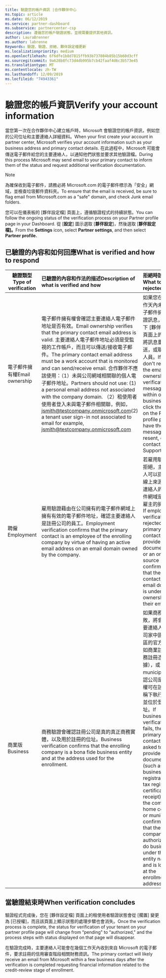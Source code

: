 ```yaml
---
title: 驗證您的帳戶資訊 |合作夥伴中心
ms.topic: article
ms.date: 06/12/2019
ms.service: partner-dashboard
ms.subservice: partnercenter-csp
description: 遵循您的帳戶驗證狀態，並視需要提供其他資訊。
author: LauraBrenner
ms.author: labrenne
Keywords: 驗證、驗證、拒絕、夥伴設定檔更新
ms.localizationpriority: medium
ms.openlocfilehash: 6f6dfe1b8d7815ffb93b737804b85b15b60d3cff
ms.sourcegitcommit: 9a628b8fc73d4db995b7cb42faaf4d6c3b573e45
ms.translationtype: MT
ms.contentlocale: zh-TW
ms.lasthandoff: 12/09/2019
ms.locfileid: "74943361"
---
```

# <a name="verify-your-account-information"></a><span data-ttu-id="4834a-104">驗證您的帳戶資訊</span><span class="sxs-lookup"><span data-stu-id="4834a-104">Verify your account information</span></span>

<span data-ttu-id="4834a-105">當您第一次在合作夥伴中心建立帳戶時，Microsoft 會驗證您的帳戶資訊，例如您的公司位址和主要連絡人詳細資料。</span><span class="sxs-lookup"><span data-stu-id="4834a-105">When your first create your account in partner center, Microsoft verifies your account information such as your business address and primary contact details.</span></span> <span data-ttu-id="4834a-106">在此過程中，Microsoft 可能會傳送電子郵件給您的主要連絡人，以通知他們狀態並要求其他驗證檔。</span><span class="sxs-lookup"><span data-stu-id="4834a-106">During this process Microsoft may send email to your primary contact to inform them of the status and request additional verification documentation.</span></span> 

>[!Note]
><span data-ttu-id="4834a-107">為確保收到電子郵件，請務必將 Microsoft.com 的電子郵件標示為「安全」網域，並檢查垃圾郵件資料夾。</span><span class="sxs-lookup"><span data-stu-id="4834a-107">To ensure that the email is received, be sure to flag email from Microsoft.com as a "safe" domain, and check Junk email folders.</span></span>

<span data-ttu-id="4834a-108">您可以在儀表板的 [夥伴設定檔] 頁面上，遵循驗證程式的持續狀態。</span><span class="sxs-lookup"><span data-stu-id="4834a-108">You can follow the ongoing status of the verification process on your Partner profile page in your Dashboard.</span></span> <span data-ttu-id="4834a-109">從 [**設定**] 圖示選取 [**夥伴設定**]，然後選取 [**夥伴設定檔]。**</span><span class="sxs-lookup"><span data-stu-id="4834a-109">From the **Settings** icon, select **Partner settings**, and then select **Partner profile.**</span></span>

## <a name="what-is-verified-and-how-to-respond"></a><span data-ttu-id="4834a-110">已驗證的內容和如何回應</span><span class="sxs-lookup"><span data-stu-id="4834a-110">What is verified and how to respond</span></span>

|<span data-ttu-id="4834a-111">**驗證類型**</span><span class="sxs-lookup"><span data-stu-id="4834a-111">**Type of verification**</span></span>   |<span data-ttu-id="4834a-112">**已驗證的內容和作法的描述**</span><span class="sxs-lookup"><span data-stu-id="4834a-112">**Description of what is verified and how**</span></span>   |<span data-ttu-id="4834a-113">**拒絕時該怎麼辦**</span><span class="sxs-lookup"><span data-stu-id="4834a-113">**What to do if rejected**</span></span>   |
|----------------------------|:-----------------------------------|:--------------------------------------|
|<span data-ttu-id="4834a-114">電子郵件擁有權</span><span class="sxs-lookup"><span data-stu-id="4834a-114">Email ownership</span></span>   |<span data-ttu-id="4834a-115">電子郵件擁有權會確認主要連絡人電子郵件地址是否有效。</span><span class="sxs-lookup"><span data-stu-id="4834a-115">Email ownership verifies that the primary contact email address is valid.</span></span>  <span data-ttu-id="4834a-116">主要連絡人電子郵件地址必須是受監視的工作帳戶，而且可以傳送/接收電子郵件。</span><span class="sxs-lookup"><span data-stu-id="4834a-116">The primary contact email address must be a work account that is monitored and can send/receive email.</span></span>  <span data-ttu-id="4834a-117">合作夥伴不應該使用：（1）未與公司網域相關聯的個人電子郵件地址。</span><span class="sxs-lookup"><span data-stu-id="4834a-117">Partners should not use: (1) a personal email address not associated with the company domain.</span></span> <span data-ttu-id="4834a-118">（2）租使用者使用者登入未與電子郵件相關聯，例如，jsmith@testcompany.onmicrosoft.com</span><span class="sxs-lookup"><span data-stu-id="4834a-118">(2) a tenant user sign-in not associated to email for example, jsmith@testcompany.onmicrosoft.com</span></span>   |<span data-ttu-id="4834a-119">如果您在一個工作天內未收到電子郵件擁有權驗證訊息，請按一下 [夥伴設定檔] 頁面上的連結，將訊息重新傳送，或聯絡支援人員。</span><span class="sxs-lookup"><span data-stu-id="4834a-119">If you don't receive the email ownership verification message within one business day, click the link on the Partner profile page to have the message resent, or contact Support.</span></span>|
|<span data-ttu-id="4834a-120">聘僱</span><span class="sxs-lookup"><span data-stu-id="4834a-120">Employment</span></span> |<span data-ttu-id="4834a-121">雇用驗證藉由在公司擁有的電子郵件網域上擁有有效的電子郵件地址，確認主要連絡人是註冊公司的員工。</span><span class="sxs-lookup"><span data-stu-id="4834a-121">Employment verification confirms that the primary contact is an employee of the enrolling company by virtue of having an active email address on an email domain owned by the company.</span></span>|<span data-ttu-id="4834a-122">若雇用驗證遭到拒絕，主要連絡人可以提供檔或線上來源，確認連絡人的電子郵件網域是否為其雇主的擁有權。</span><span class="sxs-lookup"><span data-stu-id="4834a-122">If employment verification is rejected, the primary contact can provide documentation or an online source confirming that the contact's email domain is under the ownership of their employer.</span></span>|
|<span data-ttu-id="4834a-123">商業版</span><span class="sxs-lookup"><span data-stu-id="4834a-123">Business</span></span>   |<span data-ttu-id="4834a-124">商務驗證會確認註冊公司是真的真正商務實體，以及用於註冊的位址。</span><span class="sxs-lookup"><span data-stu-id="4834a-124">Business verification confirms that the enrolling company is a bona fide business entity and at the address used for the enrollment.</span></span>|<span data-ttu-id="4834a-125">如果商務驗證失敗，將會要求主要連絡人提供公司家中國家/地區的官方檔（例如商業註冊或稅務註冊憑證或收據），或 municipality 確認公司是已獲授權可在該機構名稱下執行業務，並位於登入位址。</span><span class="sxs-lookup"><span data-stu-id="4834a-125">If business verification fails, the primary contact will be asked to provide official documentation (such as a business registration or tax registration certificate or receipt)from the company's home country or municipality confirming that the company is authorized to do business under that entity name and is located at the enrollment address.</span></span>|

## <a name="when-verification-concludes"></a><span data-ttu-id="4834a-126">當驗證結束時</span><span class="sxs-lookup"><span data-stu-id="4834a-126">When verification concludes</span></span>

<span data-ttu-id="4834a-127">驗證程式完成後，您在 [夥伴設定檔] 頁面上的租使用者驗證狀態會從 [擱置] 變更為 [已授權]，而且該頁面上顯示狀態的處理步驟也會消失。</span><span class="sxs-lookup"><span data-stu-id="4834a-127">Once the verification process is complete, the status for verification of your tenant on your partner profile page will change from “pending" to “authorized," and the process steps with status displayed on that page will disappear.</span></span>

<span data-ttu-id="4834a-128">在驗證完成時，主要連絡人可能會在幾個工作天內收到來自 Microsoft 的電子郵件，要求註冊的信用審查階段相關財務資訊。</span><span class="sxs-lookup"><span data-stu-id="4834a-128">The primary contact will likely receive an email from Microsoft within a few business days after the verification is completed requesting financial information related to the credit-review stage of enrollment.</span></span>
